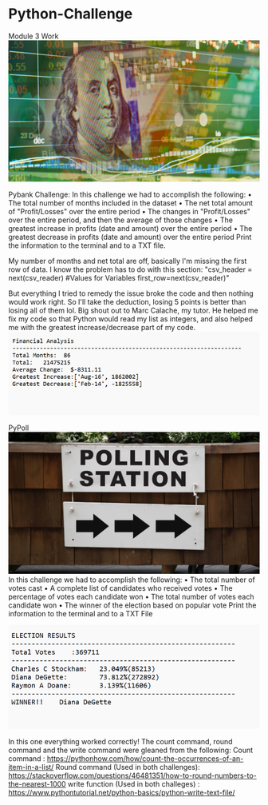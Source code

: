 # Python-Challenge
 Module 3 Work
![IMAGE_DESCRIPTION](https://github.com/LPfromPGH/Python-Challenge/blob/main/Resources/revenue-per-lead.png)

Pybank Challenge:
In this challenge we had to accomplish the following:
• The total number of months included in the dataset
• The net total amount of "Profit/Losses" over the entire period
• The changes in "Profit/Losses" over the entire period, and then the average of those changes
• The greatest increase in profits (date and amount) over the entire period
• The greatest decrease in profits (date and amount) over the entire period
  Print the information to the terminal and to a TXT file.

My number of months and net total are off, basically I'm missing the first row of data.
I know the problem has to do with this section:
"csv_header = next(csv_reader)
#Values for Variables
    first_row=next(csv_reader)"

But everything I tried to remedy the issue broke the code and then nothing would work right. So I'll take the deduction, losing 5 points is better than losing all of them lol.
Big shout out to Marc Calache, my tutor. He helped me fix my code so that Python would read my list as integers, and also helped me with the greatest increase/decrease part of my code.
![IMAGE DESCRIPTION](https://github.com/LPfromPGH/Python-Challenge/blob/main/Screenshot%202023-07-20%20Finance.png)

PyPoll
![IMAGE DESCRIPTION](https://github.com/LPfromPGH/Python-Challenge/blob/main/Resources/Vote_counting.png)
In this challenge we had to accomplish the following:
• The total number of votes cast
• A complete list of candidates who received votes
• The percentage of votes each candidate won
• The total number of votes each candidate won
• The winner of the election based on popular vote
  Print the information to the terminal and to a TXT File

![IMAGE DESCRIPTION](https://github.com/LPfromPGH/Python-Challenge/blob/main/Screenshot%202023-07-20%20Election.png)

In this one everything worked correctly! The count command, round command and the write command were gleaned from the following:
Count command : https://pythonhow.com/how/count-the-occurrences-of-an-item-in-a-list/
Round command (Used in both challenges): https://stackoverflow.com/questions/46481351/how-to-round-numbers-to-the-nearest-1000
write function (Used in both challeges) : https://www.pythontutorial.net/python-basics/python-write-text-file/